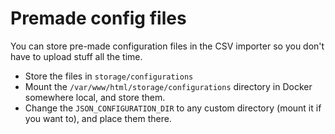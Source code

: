 # Premade config files

You can store pre-made configuration files in the CSV importer so you don't have to upload stuff all the time.

- Store the files in `storage/configurations`
- Mount the `/var/www/html/storage/configurations` directory in Docker somewhere local, and store them.
- Change the `JSON_CONFIGURATION_DIR` to any custom directory (mount it if you want to), and place them there.
